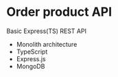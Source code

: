 # Order product API
  Basic Express(TS) REST API
  - Monolith architecture
  - TypeScript
  - Express.js
  - MongoDB
